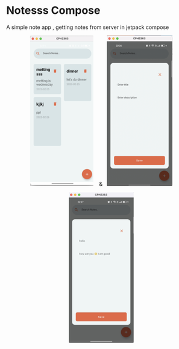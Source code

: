 # Notesss Compose

A simple note app , getting notes from server in jetpack compose

<p align="center">
<img src="screenshot/one.png" height="400">
&nbsp;
&nbsp;&
&nbsp;
<img src="screenshot/two.png" height="400">
</p>

<p align="center">
<img src="screenshot/three.png" height="400">
</p>